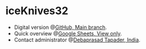 # iceKnives32
+ Digital version @[GitHub, Main branch](https://github.com/openroot/iceKnives32/tree/main).
+ Quick overview @[Google Sheets, View only](https://docs.google.com/spreadsheets/d/1FuTw8PLcaDQDCegXa11Ty5EoqB9D_Z5UXsXbgVyTXwM/edit?usp=sharing).
+ Contact administrator @[Debaprasad Tapader, India](https://github.com/openroot).